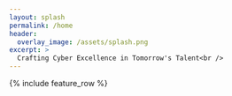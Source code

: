 ```yaml
---
layout: splash
permalink: /home
header:
  overlay_image: /assets/splash.png
excerpt: >
  Crafting Cyber Excellence in Tomorrow's Talent<br />
---
```

{% include feature_row %}
